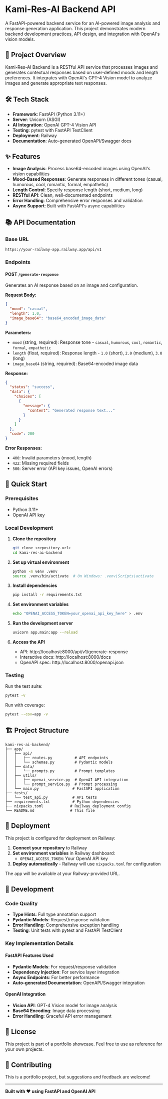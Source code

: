 # Kami-Res-AI Backend API

A FastAPI-powered backend service for an AI-powered image analysis and response generation application. This project demonstrates modern backend development practices, API design, and integration with OpenAI's vision models.

## 🚀 Project Overview

Kami-Res-AI Backend is a RESTful API service that processes images and generates contextual responses based on user-defined moods and length preferences. It integrates with OpenAI's GPT-4 Vision model to analyze images and generate appropriate text responses.

## 🛠️ Tech Stack

- **Framework**: FastAPI (Python 3.11+)
- **Server**: Uvicorn (ASGI)
- **AI Integration**: OpenAI GPT-4 Vision API
- **Testing**: pytest with FastAPI TestClient
- **Deployment**: Railway
- **Documentation**: Auto-generated OpenAPI/Swagger docs

## ✨ Features

- **Image Analysis**: Process base64-encoded images using OpenAI's vision capabilities
- **Mood-Based Responses**: Generate responses in different tones (casual, humorous, cool, romantic, formal, empathetic)
- **Length Control**: Specify response length (short, medium, long)
- **RESTful API**: Clean, well-documented endpoints
- **Error Handling**: Comprehensive error responses and validation
- **Async Support**: Built with FastAPI's async capabilities

## 📚 API Documentation

### Base URL
```
https://your-railway-app.railway.app/api/v1
```

### Endpoints

#### POST `/generate-response`
Generates an AI response based on an image and configuration.

**Request Body:**
```json
{
  "mood": "casual",
  "length": 1.0,
  "image_base64": "base64_encoded_image_data"
}
```

**Parameters:**
- `mood` (string, required): Response tone - `casual`, `humorous`, `cool`, `romantic`, `formal`, `empathetic`
- `length` (float, required): Response length - `1.0` (short), `2.0` (medium), `3.0` (long)
- `image_base64` (string, required): Base64-encoded image data

**Response:**
```json
{
  "status": "success",
  "data": {
    "choices": [
      {
        "message": {
          "content": "Generated response text..."
        }
      }
    ]
  },
  "code": 200
}
```

**Error Responses:**
- `400`: Invalid parameters (mood, length)
- `422`: Missing required fields
- `500`: Server error (API key issues, OpenAI errors)

## 🚀 Quick Start

### Prerequisites
- Python 3.11+
- OpenAI API key

### Local Development

1. **Clone the repository**
   ```bash
   git clone <repository-url>
   cd kami-res-ai-backend
   ```

2. **Set up virtual environment**
   ```bash
   python -m venv .venv
   source .venv/bin/activate  # On Windows: .venv\Scripts\activate
   ```

3. **Install dependencies**
   ```bash
   pip install -r requirements.txt
   ```

4. **Set environment variables**
   ```bash
   echo "OPENAI_ACCESS_TOKEN=your_openai_api_key_here" > .env
   ```

5. **Run the development server**
   ```bash
   uvicorn app.main:app --reload
   ```

6. **Access the API**
   - API: http://localhost:8000/api/v1/generate-response
   - Interactive docs: http://localhost:8000/docs
   - OpenAPI spec: http://localhost:8000/openapi.json

### Testing

Run the test suite:
```bash
pytest -v
```

Run with coverage:
```bash
pytest --cov=app -v
```

## 🏗️ Project Structure

```
kami-res-ai-backend/
├── app/
│   ├── api/
│   │   ├── routes.py          # API endpoints
│   │   └── schemas.py         # Pydantic models
│   ├── data/
│   │   └── prompts.py         # Prompt templates
│   ├── utils/
│   │   ├── openai_service.py  # OpenAI API integration
│   │   └── prompt_service.py  # Prompt processing
│   └── main.py               # FastAPI application
├── tests/
│   └── test_api.py           # API tests
├── requirements.txt          # Python dependencies
├── nixpacks.toml            # Railway deployment config
└── README.md                # This file
```

## 🚀 Deployment

This project is configured for deployment on Railway:

1. **Connect your repository** to Railway
2. **Set environment variables** in Railway dashboard:
   - `OPENAI_ACCESS_TOKEN`: Your OpenAI API key
3. **Deploy automatically** - Railway will use `nixpacks.toml` for configuration

The app will be available at your Railway-provided URL.

## 🔧 Development

### Code Quality
- **Type Hints**: Full type annotation support
- **Pydantic Models**: Request/response validation
- **Error Handling**: Comprehensive exception handling
- **Testing**: Unit tests with pytest and FastAPI TestClient

### Key Implementation Details

#### FastAPI Features Used
- **Pydantic Models**: For request/response validation
- **Dependency Injection**: For service layer integration
- **Async Endpoints**: For better performance
- **Auto-generated Documentation**: OpenAPI/Swagger integration

#### OpenAI Integration
- **Vision API**: GPT-4 Vision model for image analysis
- **Base64 Encoding**: Image data processing
- **Error Handling**: Graceful API error management

## 📝 License

This project is part of a portfolio showcase. Feel free to use as reference for your own projects.

## 🤝 Contributing

This is a portfolio project, but suggestions and feedback are welcome!

---

**Built with ❤️ using FastAPI and OpenAI API**
